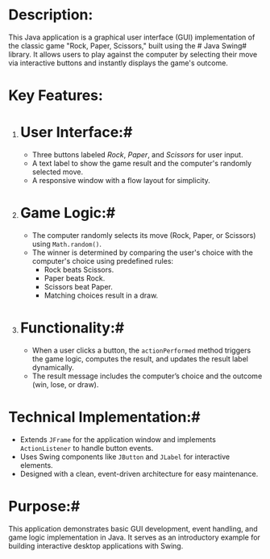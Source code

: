 # Description:

This Java application is a graphical user interface (GUI) implementation of the classic game "Rock, Paper, Scissors," built using the # Java Swing#  library. It allows users to play against the computer by selecting their move via interactive buttons and instantly displays the game's outcome.

# Key Features:  
1. # User Interface:#   
   - Three buttons labeled *Rock*, *Paper*, and *Scissors* for user input.  
   - A text label to show the game result and the computer's randomly selected move.  
   - A responsive window with a flow layout for simplicity.  

2. # Game Logic:#   
   - The computer randomly selects its move (Rock, Paper, or Scissors) using `Math.random()`.  
   - The winner is determined by comparing the user's choice with the computer's choice using predefined rules:  
     - Rock beats Scissors.  
     - Paper beats Rock.  
     - Scissors beat Paper.  
     - Matching choices result in a draw.  

3. # Functionality:#   
   - When a user clicks a button, the `actionPerformed` method triggers the game logic, computes the result, and updates the result label dynamically.  
   - The result message includes the computer’s choice and the outcome (win, lose, or draw).  

# Technical Implementation:#   
- Extends `JFrame` for the application window and implements `ActionListener` to handle button events.  
- Uses Swing components like `JButton` and `JLabel` for interactive elements.  
- Designed with a clean, event-driven architecture for easy maintenance.  

# Purpose:#   
This application demonstrates basic GUI development, event handling, and game logic implementation in Java. It serves as an introductory example for building interactive desktop applications with Swing.
